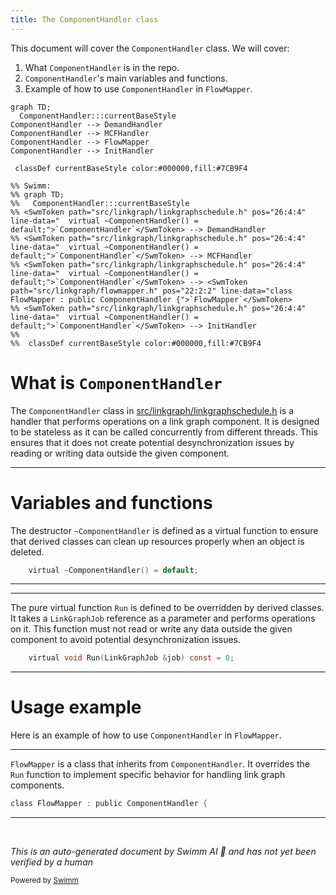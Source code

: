 ```yaml
---
title: The ComponentHandler class
---
```

This document will cover the <SwmToken path="src/linkgraph/linkgraphschedule.h" pos="26:4:4" line-data="	virtual ~ComponentHandler() = default;">`ComponentHandler`</SwmToken> class. We will cover:

1. What <SwmToken path="src/linkgraph/linkgraphschedule.h" pos="26:4:4" line-data="	virtual ~ComponentHandler() = default;">`ComponentHandler`</SwmToken> is in the repo.
2. <SwmToken path="src/linkgraph/linkgraphschedule.h" pos="26:4:4" line-data="	virtual ~ComponentHandler() = default;">`ComponentHandler`</SwmToken>'s main variables and functions.
3. Example of how to use <SwmToken path="src/linkgraph/linkgraphschedule.h" pos="26:4:4" line-data="	virtual ~ComponentHandler() = default;">`ComponentHandler`</SwmToken> in <SwmToken path="src/linkgraph/flowmapper.h" pos="22:2:2" line-data="class FlowMapper : public ComponentHandler {">`FlowMapper`</SwmToken>.

```mermaid
graph TD;
  ComponentHandler:::currentBaseStyle
ComponentHandler --> DemandHandler
ComponentHandler --> MCFHandler
ComponentHandler --> FlowMapper
ComponentHandler --> InitHandler

 classDef currentBaseStyle color:#000000,fill:#7CB9F4

%% Swimm:
%% graph TD;
%%   ComponentHandler:::currentBaseStyle
%% <SwmToken path="src/linkgraph/linkgraphschedule.h" pos="26:4:4" line-data="	virtual ~ComponentHandler() = default;">`ComponentHandler`</SwmToken> --> DemandHandler
%% <SwmToken path="src/linkgraph/linkgraphschedule.h" pos="26:4:4" line-data="	virtual ~ComponentHandler() = default;">`ComponentHandler`</SwmToken> --> MCFHandler
%% <SwmToken path="src/linkgraph/linkgraphschedule.h" pos="26:4:4" line-data="	virtual ~ComponentHandler() = default;">`ComponentHandler`</SwmToken> --> <SwmToken path="src/linkgraph/flowmapper.h" pos="22:2:2" line-data="class FlowMapper : public ComponentHandler {">`FlowMapper`</SwmToken>
%% <SwmToken path="src/linkgraph/linkgraphschedule.h" pos="26:4:4" line-data="	virtual ~ComponentHandler() = default;">`ComponentHandler`</SwmToken> --> InitHandler
%% 
%%  classDef currentBaseStyle color:#000000,fill:#7CB9F4
```

# What is <SwmToken path="src/linkgraph/linkgraphschedule.h" pos="26:4:4" line-data="	virtual ~ComponentHandler() = default;">`ComponentHandler`</SwmToken>

The <SwmToken path="src/linkgraph/linkgraphschedule.h" pos="26:4:4" line-data="	virtual ~ComponentHandler() = default;">`ComponentHandler`</SwmToken> class in <SwmPath>[src/linkgraph/linkgraphschedule.h](src/linkgraph/linkgraphschedule.h)</SwmPath> is a handler that performs operations on a link graph component. It is designed to be stateless as it can be called concurrently from different threads. This ensures that it does not create potential desynchronization issues by reading or writing data outside the given component.

<SwmSnippet path="/src/linkgraph/linkgraphschedule.h" line="26">

---

# Variables and functions

The destructor <SwmToken path="src/linkgraph/linkgraphschedule.h" pos="26:3:4" line-data="	virtual ~ComponentHandler() = default;">`~ComponentHandler`</SwmToken> is defined as a virtual function to ensure that derived classes can clean up resources properly when an object is deleted.

```c
	virtual ~ComponentHandler() = default;
```

---

</SwmSnippet>

<SwmSnippet path="/src/linkgraph/linkgraphschedule.h" line="33">

---

The pure virtual function <SwmToken path="src/linkgraph/linkgraphschedule.h" pos="33:5:5" line-data="	virtual void Run(LinkGraphJob &amp;job) const = 0;">`Run`</SwmToken> is defined to be overridden by derived classes. It takes a <SwmToken path="src/linkgraph/linkgraphschedule.h" pos="33:7:7" line-data="	virtual void Run(LinkGraphJob &amp;job) const = 0;">`LinkGraphJob`</SwmToken> reference as a parameter and performs operations on it. This function must not read or write any data outside the given component to avoid potential desynchronization issues.

```c
	virtual void Run(LinkGraphJob &job) const = 0;
```

---

</SwmSnippet>

# Usage example

Here is an example of how to use <SwmToken path="src/linkgraph/linkgraphschedule.h" pos="26:4:4" line-data="	virtual ~ComponentHandler() = default;">`ComponentHandler`</SwmToken> in <SwmToken path="src/linkgraph/flowmapper.h" pos="22:2:2" line-data="class FlowMapper : public ComponentHandler {">`FlowMapper`</SwmToken>.

<SwmSnippet path="/src/linkgraph/flowmapper.h" line="22">

---

<SwmToken path="src/linkgraph/flowmapper.h" pos="22:2:2" line-data="class FlowMapper : public ComponentHandler {">`FlowMapper`</SwmToken> is a class that inherits from <SwmToken path="src/linkgraph/flowmapper.h" pos="22:8:8" line-data="class FlowMapper : public ComponentHandler {">`ComponentHandler`</SwmToken>. It overrides the <SwmToken path="src/linkgraph/linkgraphschedule.h" pos="33:5:5" line-data="	virtual void Run(LinkGraphJob &amp;job) const = 0;">`Run`</SwmToken> function to implement specific behavior for handling link graph components.

```c
class FlowMapper : public ComponentHandler {
```

---

</SwmSnippet>

&nbsp;

*This is an auto-generated document by Swimm AI 🌊 and has not yet been verified by a human*

<SwmMeta version="3.0.0" repo-id="Z2l0aHViJTNBJTNBT3BlblRURC1jb3BpbG90LWRlbW8lM0ElM0Fzd2ltbWlv" repo-name="OpenTTD-copilot-demo"><sup>Powered by [Swimm](/)</sup></SwmMeta>
